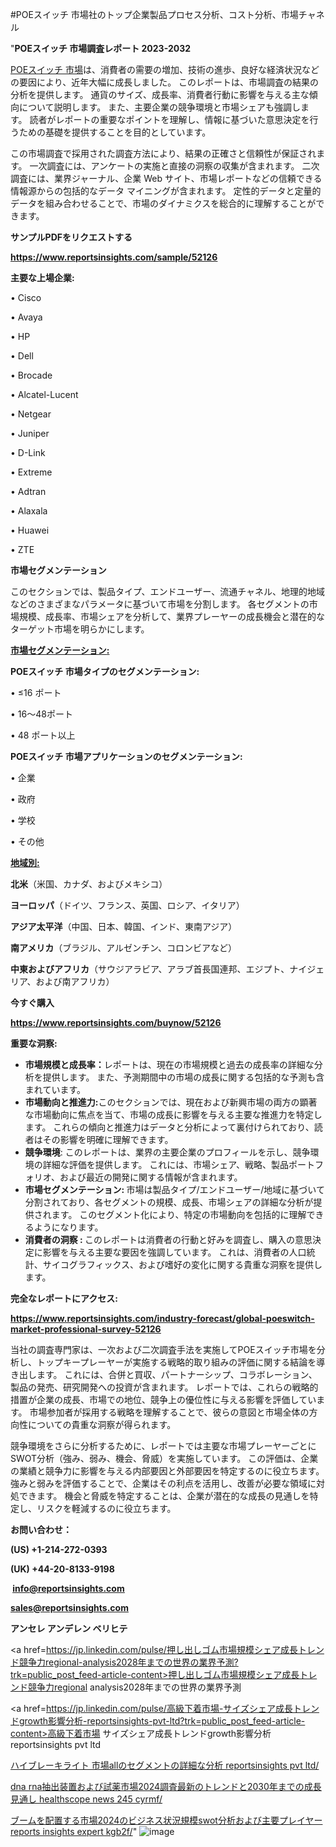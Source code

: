 #POEスイッチ 市場社のトップ企業製品プロセス分析、コスト分析、市場チャネル

"<strong>POEスイッチ 市場調査レポート 2023-2032</strong>

<a href=https://www.reportsinsights.com/sample/52126>POEスイッチ 市場</a>は、消費者の需要の増加、技術の進歩、良好な経済状況などの要因により、近年大幅に成長しました。 このレポートは、市場調査の結果の分析を提供します。 通貨のサイズ、成長率、消費者行動に影響を与える主な傾向について説明します。 また、主要企業の競争環境と市場シェアも強調します。 読者がレポートの重要なポイントを理解し、情報に基づいた意思決定を行うための基礎を提供することを目的としています。

この市場調査で採用された調査方法により、結果の正確さと信頼性が保証されます。 一次調査には、アンケートの実施と直接の洞察の収集が含まれます。 二次調査には、業界ジャーナル、企業 Web サイト、市場レポートなどの信頼できる情報源からの包括的なデータ マイニングが含まれます。 定性的データと定量的データを組み合わせることで、市場のダイナミクスを総合的に理解することができます。

<strong><b>サンプルPDFをリクエストする</b></strong>

<a href=https://www.reportsinsights.com/sample/52126><strong><u>https://www.reportsinsights.com/sample/52126</u></strong></a>

<strong>主要な上場企業:</strong>

• Cisco

• Avaya

• HP

• Dell

• Brocade

• Alcatel-Lucent

• Netgear

• Juniper

• D-Link

• Extreme

• Adtran

• Alaxala

• Huawei

• ZTE

<strong>市場セグメンテーション</strong>

このセクションでは、製品タイプ、エンドユーザー、流通チャネル、地理的地域などのさまざまなパラメータに基づいて市場を分割します。 各セグメントの市場規模、成長率、市場シェアを分析して、業界プレーヤーの成長機会と潜在的なターゲット市場を明らかにします。

<strong><u>市場セグメンテーション</u></strong><strong><u>:</u></strong>

<strong>POEスイッチ 市場タイプのセグメンテーション:</strong>

• ≤16 ポート

• 16～48ポート

• 48 ポート以上

<strong>POEスイッチ 市場アプリケーションのセグメンテーション:</strong>

• 企業

• 政府

• 学校

• その他

<strong><u>地域別</u></strong><strong><u>:</u></strong>

<strong>北米</strong>（米国、カナダ、およびメキシコ）

<strong>ヨーロッパ</strong>（ドイツ、フランス、英国、ロシア、イタリア）

<strong>アジア太平洋</strong>（中国、日本、韓国、インド、東南アジア）

<strong>南アメリカ</strong>（ブラジル、アルゼンチン、コロンビアなど）

<strong>中東およびアフリカ</strong>（サウジアラビア、アラブ首長国連邦、エジプト、ナイジェリア、および南アフリカ）

<strong>今すぐ購入</strong>

<a href=https://www.reportsinsights.com/buynow/52126><strong><u>https://www.reportsinsights.com/buynow/52126</u></strong></a>

<strong>重要な洞察:</strong>
<ul>
  <li><strong>市場規模と成長率：</strong>レポートは、現在の市場規模と過去の成長率の詳細な分析を提供します。 また、予測期間中の市場の成長に関する包括的な予測も含まれています。</li>
  <li><strong>市場動向と推進力:</strong>このセクションでは、現在および新興市場の両方の顕著な市場動向に焦点を当て、市場の成長に影響を与える主要な推進力を特定します。 これらの傾向と推進力はデータと分析によって裏付けられており、読者はその影響を明確に理解できます。</li>
  <li><strong>競争環境</strong>: このレポートは、業界の主要企業のプロフィールを示し、競争環境の詳細な評価を提供します。 これには、市場シェア、戦略、製品ポートフォリオ、および最近の開発に関する情報が含まれます。</li>
  <li><strong>市場セグメンテーション: </strong>市場は製品タイプ/エンドユーザー/地域に基づいて分割されており、各セグメントの規模、成長、市場シェアの詳細な分析が提供されます。 このセグメント化により、特定の市場動向を包括的に理解できるようになります。</li>
  <li><strong>消費者の洞察 : </strong>このレポートは消費者の行動と好みを調査し、購入の意思決定に影響を与える主要な要因を強調しています。 これは、消費者の人口統計、サイコグラフィックス、および嗜好の変化に関する貴重な洞察を提供します。</li>
</ul>
<strong>完全なレポートにアクセス:</strong>

<a href=https://www.reportsinsights.com/industry-forecast/global-poeswitch-market-professional-survey-52126><strong><u><b>https://www.reportsinsights.com/industry-forecast/global-poeswitch-market-professional-survey-52126</b></u></strong></a>

当社の調査専門家は、一次および二次調査手法を実施してPOEスイッチ市場を分析し、トップキープレーヤーが実施する戦略的取り組みの評価に関する結論を導き出します。 これには、合併と買収、パートナーシップ、コラボレーション、製品の発売、研究開発への投資が含まれます。 レポートでは、これらの戦略的措置が企業の成長、市場での地位、競争上の優位性に与える影響を評価しています。 市場参加者が採用する戦略を理解することで、彼らの意図と市場全体の方向性についての貴重な洞察が得られます。

競争環境をさらに分析するために、レポートでは主要な市場プレーヤーごとにSWOT分析（強み、弱み、機会、脅威）を実施しています。 この評価は、企業の業績と競争力に影響を与える内部要因と外部要因を特定するのに役立ちます。 強みと弱みを評価することで、企業はその利点を活用し、改善が必要な領域に対処できます。 機会と脅威を特定することは、企業が潜在的な成長の見通しを特定し、リスクを軽減するのに役立ちます。

<strong>お問い合わせ：</strong>

<strong>(US) +1-214-272-0393</strong>

<strong>(UK) +44-20-8133-9198</strong>

<strong> </strong><a href=info@reportsinsights.com><strong><u>info@reportsinsights.com</u></strong></a>

<a href=sales@reportsinsights.com><strong><u>sales@reportsinsights.com</u></strong></a>

<strong>アンセレ アンデレン ベリヒテ</strong>

<a href=https://jp.linkedin.com/pulse/押し出しゴム市場規模シェア成長トレンド競争力regional-analysis2028年までの世界の業界予測?trk=public_post_feed-article-content>押し出しゴム市場規模シェア成長トレンド競争力regional analysis2028年までの世界の業界予測</a>

<a href=https://jp.linkedin.com/pulse/高級下着市場-サイズシェア成長トレンドgrowth影響分析-reportsinsights-pvt-ltd?trk=public_post_feed-article-content>高級下着市場 サイズシェア成長トレンドgrowth影響分析 reportsinsights pvt ltd</a>

<a href=https://www.linkedin.com/pulse/ハイブレーキライト-市場allのセグメントの詳細な分析-reportsinsights-pvt-ltd/>ハイブレーキライト 市場allのセグメントの詳細な分析 reportsinsights pvt ltd/</a>

<a href=https://www.linkedin.com/pulse/dna-rna抽出装置および試薬市場2024調査最新のトレンドと2030年までの成長見通し-healthscope-news-245-cyrmf/>dna rna抽出装置および試薬市場2024調査最新のトレンドと2030年までの成長見通し healthscope news 245 cyrmf/</a>

<a href=https://www.linkedin.com/pulse/ブームを配置する市場2024のビジネス状況規模swot分析および主要プレイヤー-reports-insights-expert-kgb2f/>ブームを配置する市場2024のビジネス状況規模swot分析および主要プレイヤー reports insights expert kgb2f/</a>"
![image](https://github.com/aanak123/RIMarketer1/assets/158471119/4e5da4e3-7320-434d-b442-84ee27cc9f21)

